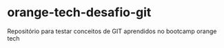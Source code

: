 # orange-tech-desafio-git
Repositório para testar conceitos de GIT aprendidos no bootcamp orange tech
